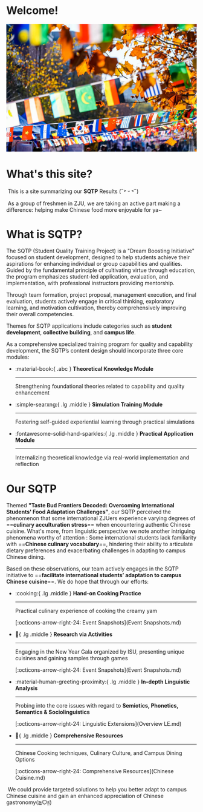 # Welcome!

![](images/42.jpg)


# What's this site?

​	This is a site summarizing our **SQTP** Results (˶˃ ᵕ ˂˶)

​	As a group of freshmen in ZJU, we are taking an active part making a difference: helping make Chinese food more enjoyable for ya~



# What is SQTP?

​The SQTP (Student Quality Training Project) is a "Dream Boosting Initiative" focused on student development, designed to help students achieve their aspirations for enhancing individual or group capabilities and qualities. Guided by the fundamental principle of cultivating virtue through education, the program emphasizes student-led application, evaluation, and implementation, with professional instructors providing mentorship. 

Through team formation, project proposal, management execution, and final evaluation, students actively engage in critical thinking, exploratory learning, and motivation cultivation, thereby comprehensively improving their overall competencies.

Themes for SQTP applications include categories such as **student development**, **collective building**, and **campus life**.

As a comprehensive specialized training program for quality and capability development, the SQTP’s content design should incorporate three core modules:

<div class="grid cards" markdown style="grid-template-columns: repeat(3, 1fr);">

-   :material-book:{ .abc } __Theoretical Knowledge Module__

    ---

    Strengthening foundational theories related to capability and quality enhancement


-   :simple-searxng:{ .lg .middle } __Simulation Training Module__

    ---

    Fostering self-guided experiential learning through practical simulations


-   :fontawesome-solid-hand-sparkles:{ .lg .middle } __Practical Application Module__

    ---

    Internalizing theoretical knowledge via real-world implementation and reflection

</div>



# Our SQTP

​Themed **"Taste Bud Frontiers Decoded: Overcoming International Students' Food Adaptation Challenges"**, our SQTP perceived the phenomenon that some international ZJUers experience varying degrees of ==**culinary acculturation stress**== when encountering authentic Chinese cuisine. What's more, from linguistic perspective we note another intriguing phenomena worthy of attention : Some international students lack familiarity with ==**Chinese culinary vocabulary**==, hindering their ability to articulate dietary preferences and exacerbating challenges in adapting to campus Chinese dining.

​Based on these observations, our team actively engages in the SQTP initiative to ==**facilitate international students’ adaptation to campus Chinese cuisine**==. We do hope that through our efforts:  


<div class="grid cards" markdown>

-   :cooking:{ .lg .middle } __Hand-on Cooking Practice__

    ---

    Practical culinary experience of cooking the creamy yam

    [:octicons-arrow-right-24: Event Snapshots](Event Snapshots.md) 

-   :confetti_ball:{ .lg .middle } __Research via Activities__

    ---

    Engaging in the New Year Gala organized by ISU, presenting unique cuisines and gaining samples through games

    [:octicons-arrow-right-24: Event Snapshots](Event Snapshots.md) 

-   :material-human-greeting-proximity:{ .lg .middle } __In-depth Linguistic Analysis__

    ---

    Probing into the core issues with regard to **Semiotics, Phonetics, Semantics & Sociolinguistics**

    [:octicons-arrow-right-24: Linguistic Extensions](Overview LE.md)

-   :bookmark:{ .lg .middle } __Comprehensive Resources__

    ---

    Chinese Cooking techniques, Culinary Culture, and Campus Dining Options

    [:octicons-arrow-right-24: Comprehensive Resources](Chinese Cuisine.md)



</div>

​	We could provide targeted solutions to help you better adapt to campus Chinese cuisine and gain an enhanced appreciation of Chinese gastronomy(≧ᗜ≦)
